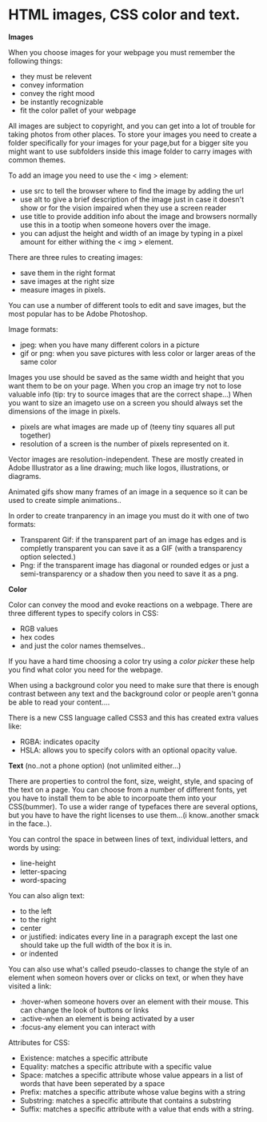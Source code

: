 # HTML images, CSS color and text.

 **Images**

 When you choose images for your webpage you must remember the following things:
 - they must be relevent
 - convey information
 - convey the right mood
 - be instantly recognizable
 - fit the color pallet of your webpage

All images are subject to copyright, and you can get into a lot of trouble for taking photos from other places.
To store your images you need to create a folder specifically for your images for your page,but for a bigger site you might want to use subfolders inside this image folder to carry images with common themes.

To add an image you need to use the < img > element:
 - use src to tell the browser where to find the image by adding the url
 - use alt to give a brief description of the image just in case it doesn't show or for the vision impaired when they use a screen reader
 - use title to provide addition info about the image and browsers normally use this in a tootip when someone hovers over the image.
 - you can adjust the height and width of an image by typing in a pixel amount for either withing the < img > element.

There are three rules to creating images:
 - save them in the right format
 - save images at the right size
 - measure images in pixels.

You can use a number of different tools to edit and save images, but the most popular has to be Adobe Photoshop.

Image formats:
 - jpeg: when you have many different colors in a picture
 - gif or png: when you save pictures with less color or larger areas of the same color

Images you use should be saved as the same width and height that you want them to be on your page.
When you crop an image try not to lose valuable info (tip: try to source images that are the correct shape...)
When you want to size an imageto use on a screen you should always set the dimensions of the image in pixels.
 - pixels are what images are made up of (teeny tiny squares all put together)
 - resolution of a screen is the number of pixels represented on it. 

Vector images are resolution-independent. These are mostly created in Adobe Illustrator as a line drawing; much like logos, illustrations, or diagrams. 

Animated gifs show many frames of an image in a sequence so it can be used to create simple animations..

In order to create tranparency in an image you must do it with one of two formats:
- Transparent Gif: if the transparent part of an image has edges and is completly transparent you can save it as a GIF (with a transparency option selected.)
- Png: if the transparent image has diagonal or rounded edges or just a semi-transparency or a shadow then you need to save it as a png.



**Color**

Color can convey the mood and evoke reactions on a webpage. There are three different types to specify colors in CSS:
 - RGB values
 - hex codes
 - and just the color names themselves..

If you have a hard time choosing a color try using a *color picker* these help you find what color you need for the webpage.

When using a background color you need to make sure that there is enough contrast between any text and the background color or people aren't gonna be able to read your content....

There is a new CSS language called CSS3 and this has created extra values like:
 - RGBA: indicates opacity
 - HSLA: allows you to specify colors with an optional opacity value.

**Text**
(no..not a phone option)
(not unlimited either...)

There are properties to control the font, size, weight, style, and spacing of the text on a page.
You can choose from a number of different fonts, yet you have to install them to be able to incorpoate them into your CSS(bummer). To use a wider range of typefaces there are several options, but you have to have the right licenses to use them...(i know..another smack in the face..).

You can control the space in between lines of text, individual letters, and words by using:
 - line-height
 - letter-spacing
 - word-spacing

You can also align text:
 - to the left
 - to the right
 - center
 - or justified: indicates every line in a paragraph except the last one should take up the full width of the box it is in.
 - or indented


You can also use what's called  pseudo-classes to change the style of an element when someon hovers over or clicks on text, or when they have visited a link:
 - :hover-when someone hovers over an element with their mouse. This can change the look of buttons or links
 - :active-when an element is being activated by a user
 - :focus-any element you can interact with

Attributes for CSS:
 - Existence: matches a specific attribute
 - Equality: matches a specific attribute with a specific value
 - Space: matches a specific attribute whose value appears in a list of words that have been seperated by a space
 - Prefix: matches a specific attribute whose value begins with a string
 - Substring: matches a specific attribute that contains a substring
 - Suffix: matches a specific attribute with a value that ends with a string.

